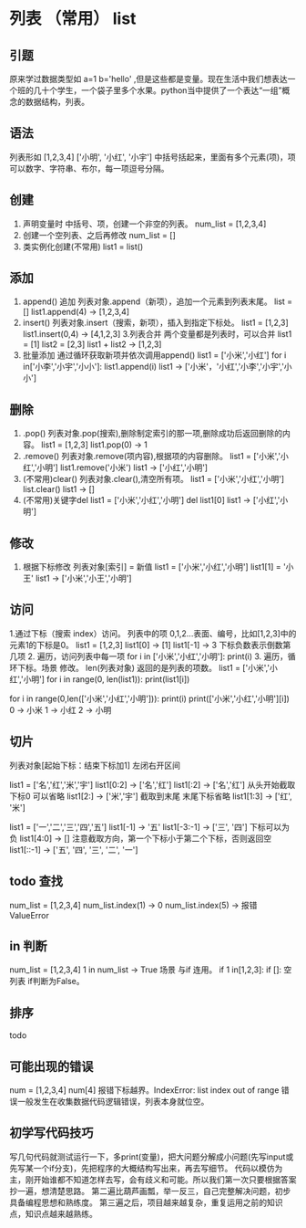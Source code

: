 列表 （常用） list
===
## 引题
原来学过数据类型如 a=1  b='hello'  ,但是这些都是变量。现在生活中我们想表达一个班的几十个学生，一个袋子里多个水果。python当中提供了一个表达“一组”概念的数据结构，列表。

## 语法
列表形如 [1,2,3,4] ['小明', '小红', '小宇']
中括号括起来，里面有多个元素(项)，项可以数字、字符串、布尔，每一项逗号分隔。


## 创建
1. 声明变量时 中括号、项，创建一个非空的列表。
num_list = [1,2,3,4]
2. 创建一个空列表、之后再修改
num_list = []
3. 类实例化创建(不常用)
list1 = list()

## 添加
1. append()  追加
列表对象.append（新项），追加一个元素到列表末尾。
list = []
list1.append(4) → [1,2,3,4]
2. insert()
列表对象.insert（搜索，新项），插入到指定下标处。
list1 = [1,2,3]
list1.insert(0,4) → [4,1,2,3]
3.列表合并
两个变量都是列表时，可以合并
list1 = [1]
list2 = [2,3] 
list1 + list2  → [1,2,3]
4. 批量添加 
通过循环获取新项并依次调用append()
list1 = ['小米','小红']
for i in['小李','小宇','小小']:
    list1.append(i)
list1 → ['小米'，'小红','小李','小宇','小小']

## 删除
1. .pop()
列表对象.pop(搜索),删除制定索引的那一项,删除成功后返回删除的内容。
list1 = [1,2,3]
list1.pop(0) → 1
2. .remove()
列表对象.remove(项内容),根据项的内容删除。
list1 = ['小米','小红','小明']
list1.remove('小米')
list1 →  ['小红','小明']
3. (不常用)clear()
列表对象.clear(),清空所有项。
list1 = ['小米','小红','小明']
list.clear()
list1 → []
4. (不常用)关键字del
list1 = ['小米','小红','小明']
del list1[0]
list1 → ['小红','小明']

## 修改
1. 根据下标修改
列表对象[索引] = 新值
list1 = ['小米','小红','小明']
list1[1] = '小王'
list1 → ['小米','小王','小明']

## 访问
1.通过下标（搜索 index）访问。
列表中的项 0,1,2...表面、编号，比如[1,2,3]中的元素1的下标是0。
list1 = [1,2,3]
list1[0] → [1]
list1[-1] → 3     下标负数表示倒数第几项
2. 遍历，访问列表中每一项
for i in ['小米','小红','小明']:
    print(i)
3. 遍历，循环下标。场景 修改。
len(列表对象)    返回的是列表的项数。
list1 = ['小米','小红','小明']
for i in range(0, len(list1)):
    print(list1[i])
    
for i in range(0,len(['小米','小红','小明'])): 
    print(i)
    print(['小米','小红','小明'][i])
0 → 小米
1 → 小红
2 → 小明

## 切片
列表对象[起始下标：结束下标加1]   左闭右开区间

list1 = ['名','红','米','宇']
list1[0:2] → ['名','红']
list1[:2] → ['名','红']      从头开始截取    下标0 可以省略
list1[2:] → ['米','宇']       截取到末尾   末尾下标省略
list1[1:3] → ['红', '米']

list1 = ['一','二','三','四','五']
list1[-1] → '五'
list1[-3:-1] → ['三', '四']       下标可以为负
list1[4:0] → []                注意截取方向，第一个下标小于第二个下标，否则返回空
list1[::-1] → ['五', '四', '三', '二', '一']


## todo  查找
num_list = [1,2,3,4]
num_list.index(1) → 0
num_list.index(5) → 报错ValueError
## in   判断
num_list = [1,2,3,4]
1 in num_list → True
场景  与if 连用。
if 1 in[1,2,3]:
if []:  空列表  if判断为False。
## 排序
todo
## 可能出现的错误
num = [1,2,3,4]
num[4]
报错下标越界。IndexError: list index out of range
错误一般发生在收集数据代码逻辑错误，列表本身就位空。
## 初学写代码技巧
写几句代码就测试运行一下，多print(变量)，把大问题分解成小问题(先写input或先写某一个if分支)，先把程序的大概结构写出来，再去写细节。
代码以模仿为主，刚开始谁都不知道怎样去写，会有歧义和可能。所以我们第一次只要根据答案抄一遍，想清楚思路。
第二遍比葫芦画瓢，举一反三，自己完整解决问题，初步具备编程思想和熟练度。
第三遍之后，项目越来越复杂，重复运用之前的知识点，知识点越来越熟练。
